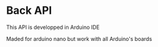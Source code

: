 # Back API
This API is developped in Arduino IDE

Maded for arduino nano but work with all Arduino's boards